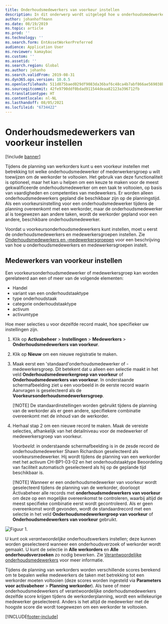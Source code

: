 ```yaml
---
title: Onderhoudsmedewerkers van voorkeur instellen
description: In dit onderwerp wordt uitgelegd hoe u onderhoudsmedewerkers van voorkeur instelt in Activabeheer.
author: johanhoffmann
ms.date: 08/19/2019
ms.topic: article
ms.prod: ''
ms.technology: ''
ms.search.form: EntAssetWorkerPreferred
audience: Application User
ms.reviewer: kamaybac
ms.custom: ''
ms.assetid: ''
ms.search.region: Global
ms.author: johanho
ms.search.validFrom: 2019-08-31
ms.dyn365.ops.version: 10.0.5
ms.openlocfilehash: 511d875baed029df9083da36baf6c48ca4b7abf866ae569038b554bf594473c8
ms.sourcegitcommit: 42fe9790ddf0bdad911544deaa82123a396712fb
ms.translationtype: HT
ms.contentlocale: nl-NL
ms.lasthandoff: 08/05/2021
ms.locfileid: "6734422"
---
```

# <a name="set-up-preferred-maintenance-workers"></a>Onderhoudsmedewerkers van voorkeur instellen

[!include [banner](../../includes/banner.md)]

 

Tijdens de planning van werkorders kunt u een voorkeur instellen met betrekking tot welke onderhoudsmedewerker of mederwerkersgroep u wilt toewijzen om de werkorder te voltooien. Het gebruik van deze functionaliteit is optioneel, maar het kan u helpen om een keuze te maken voor de meest gekwalificeerde onderhoudsmedewerker om een taak te voltooien, op basis van vaardigheden en competenties van medewerkers. Er worden alleen onderhoudsmedewerkers gepland die beschikbaar zijn op de planningstijd. Als een voorkeursinstelling voor een onderhoudsmedewerker tijdens de planning overeenkomt met een werkorder, maar de onderhoudsmedewerker al is toegewezen aan andere taken, wordt de werkorder gepland voor een andere, beschikbare onderhoudsmedewerker.

Voordat u voorkeursonderhoudsmedewerkers kunt instellen, moet u eerst de onderhoudsmedewerkers en medewerkersgroepen instellen. Zie [Onderhoudsmedewerkers en -medewerkersgroepen](../setup-for-objects/workers-and-worker-groups.md) voor een beschrijving van hoe u onderhoudsmedewerkers en medewerkersgroepen instelt.

## <a name="set-up-preferred-workers"></a>Medewerkers van voorkeur instellen

Een voorkeursonderhoudsmedewerker of medewerkersgroep kan worden gerelateerd aan een of meer van de volgende elementen:

- Handel  
- variant van een onderhoudstaaktype  
- type onderhoudstaak  
- categorie onderhoudstaaktype  
- activum  
- activumtype  

Hoe meer selecties u voor dezelfde record maakt, hoe specifieker uw instellingen zijn.

1. Klik op **Activabeheer** > **Instellingen** > **Medewerkers** > **Onderhoudsmedewerkers van voorkeur**.

2. Klik op **Nieuw** om een nieuwe registratie te maken.

3. Maak eerst een 'standaard'onderhoudsmedewerker of -medewerkersgroep. Dit betekent dat u alleen een selectie maakt in het veld **Onderhoudsmedewerkergroep van voorkeur** of **Onderhoudsmedewerkers van voorkeur**. In onderstaande schermafbeelding ziet u een voorbeeld in de eerste record waarin Aanvragen is geselecteerd als de **Voorkeursonderhoudsmedewerkersgroep**.

    [!NOTE] De standaardinstellingen worden gebruikt tijdens de planning van de werkorder als er geen andere, specifiekere combinatie overeenkomt met de inhoud van de werkorder.

4. Herhaal stap 2 om een nieuwe record te maken. Maak de vereiste selecties, afhankelijk van het detailniveau voor de medewerker of medewerkersgroep van voorkeur. 

    *Voorbeeld*: in onderstaande schermafbeelding is in de zesde record de onderhoudsmedewerker Shawn Richardson geselecteerd als voorkeursmedewerker. Hij wordt tijdens de planning van een werkorder met het activum CH-BP1-03-02 en het onderhoudstaaktype Beoordeling van faciliteit automatisch geselecteerd als hij op de geplande tijd beschikbaar is.

    [!NOTE] Wanneer er een onderhoudsmedewerker van voorkeur wordt geselecteerd tijdens de planning van de werkorder, doorloopt Activabeheer alle records met **onderhoudsmedewerkers van voorkeur** om deze op een mogelijke overeenkomst te controleren, waarbij altijd de meest specifieke combinatie eerst wordt gecontroleerd. Als er geen overeenkomst wordt gevonden, wordt de standaardrecord met een selectie in het veld **Onderhoudsmedewerkergroep van voorkeur** of **Onderhoudsmedewerkers van voorkeur** gebruikt.

![Figuur 1.](media/02-work-order-scheduling.png)

U kunt ook *verantwoordelijke* onderhoudswerkers instellen; deze kunnen worden geselecteerd wanneer een onderhoudsverzoek of werkorder wordt gemaakt. U kunt de selectie in **Alle werkorders** en **Alle onderhoudsverzoeken** zo nodig bewerken. Zie [Verantwoordelijke onderhoudsmedewerkers](../setup-for-maintenance-requests/responsible-workers.md) voor meer informatie.

Tijdens de planning van werkorders worden verschillende scores berekend om te bepalen welke medewerkers de taken met betrekking tot een werkorder moeten voltooien (deze scores worden ingesteld via **Parameters voor activabeheer** > **Planning werkorder**). Als twee of meer onderhoudsmedewerkers of verantwoordelijke onderhoudsmedewerkers dezelfde score krijgen tijdens de werkorderplanning, wordt een willekeurige medewerker geselecteerd. Anders is het altijd de medewerker met de hoogste score die wordt toegewezen om een werkorder te voltooien.



[!INCLUDE[footer-include](../../../includes/footer-banner.md)]